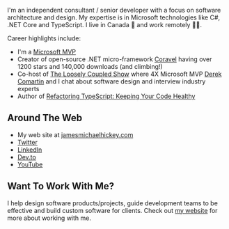 I'm an independent consultant / senior developer with a focus on software architecture and design. My expertise is in Microsoft technologies like C#, .NET Core and TypeScript. I live in Canada 🍁 and work remotely 👨‍💻. 

Career highlights include:

- I'm a [Microsoft MVP](https://mvp.microsoft.com/en-us/PublicProfile/5003843)
- Creator of open-source .NET micro-framework [Coravel](https://github.com/jamesmh/coravel) having over 1200 stars and 140,000 downloads (and climbing!)
- Co-host of [The Loosely Coupled Show](https://www.youtube.com/channel/UCNX9EQV4aEfa6fa9o6qcdEQ) where 4X Microsoft MVP [Derek Comartin](https://codeopinion.com/) and I chat about software design and interview industry experts
- Author of [Refactoring TypeScript: Keeping Your Code Healthy](https://www.packtpub.com/web-development/refactoring-typescript)

## Around The Web

- My web site at [jamesmichaelhickey.com](https://www.jamesmichaelhickey.com)
- [Twitter](https://twitter.com/jamesmh_dev)
- [LinkedIn](https://www.linkedin.com/in/jamesmhickey/)
- [Dev.to](https://dev.to/jamesmh)
- [YouTube](https://www.youtube.com/channel/UCRafEj0oNnAxrHhDwe73QCQ)

## Want To Work With Me?

I help design software products/projects, guide development teams to be effective and build custom software for clients. Check out [my website](https://www.jamesmichaelhickey.com) for more about working with me.

